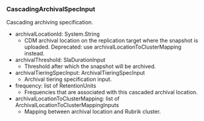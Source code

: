 ### CascadingArchivalSpecInput
Cascading archiving specification.

- archivalLocationId: System.String
  - CDM archival location on the replication target where the snapshot is uploaded. Deprecated: use archivalLocationToClusterMapping instead.
- archivalThreshold: SlaDurationInput
  - Threshold after which the snapshot will be archived.
- archivalTieringSpecInput: ArchivalTieringSpecInput
  - Archival tiering specification input.
- frequency: list of RetentionUnits
  - Frequencies that are associated with this cascaded archival location.
- archivalLocationToClusterMapping: list of ArchivalLocationToClusterMappingInputs
  - Mapping between archival location and Rubrik cluster.
